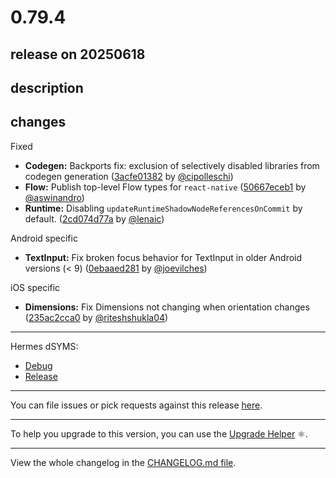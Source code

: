 # 0.79.4

## release on 20250618
## description
## changes
Fixed

* <strong>Codegen:</strong> Backports fix: exclusion of selectively disabled libraries from codegen generation (<a href="https://github.com/facebook/react-native/commit/3acfe01382e67b16386bb04f7730abc479fec1cc">3acfe01382</a> by <a href="https://github.com/cipolleschi">@cipolleschi</a>)
* <strong>Flow:</strong> Publish top-level Flow types for <code>react-native</code> (<a href="https://github.com/facebook/react-native/commit/50667eceb1be4771375d6a3cc2f4e42d4d8aad3a">50667eceb1</a> by <a href="https://github.com/aswinandro">@aswinandro</a>)
* <strong>Runtime:</strong> Disabling <code>updateRuntimeShadowNodeReferencesOnCommit</code> by default. (<a href="https://github.com/facebook/react-native/commit/2cd074d77a706f4fe4396ffdf87408f781e935a4">2cd074d77a</a> by <a href="https://github.com/lenaic">@lenaic</a>)

Android specific

* <strong>TextInput:</strong> Fix broken focus behavior for TextInput in older Android versions (< 9) (<a href="https://github.com/facebook/react-native/commit/0ebaaed281fcfa01b20a17a461c1d0b489a7f0a2">0ebaaed281</a> by <a href="https://github.com/joevilches">@joevilches</a>)

iOS specific

* <strong>Dimensions:</strong> Fix Dimensions not changing when orientation changes (<a href="https://github.com/facebook/react-native/commit/235ac2cca0b173934d329f3a797f136a219d315f">235ac2cca0</a> by <a href="https://github.com/riteshshukla04">@riteshshukla04</a>)

*** ** * ** ***

Hermes dSYMS:

* <a href="https://repo1.maven.org/maven2/com/facebook/react/react-native-artifacts/0.79.4/react-native-artifacts-0.79.4-hermes-framework-dSYM-debug.tar.gz" rel="nofollow">Debug</a>
* <a href="https://repo1.maven.org/maven2/com/facebook/react/react-native-artifacts/0.79.4/react-native-artifacts-0.79.4-hermes-framework-dSYM-release.tar.gz" rel="nofollow">Release</a>

*** ** * ** ***

You can file issues or pick requests against this release <a href="https://github.com/reactwg/react-native-releases/issues/new/choose">here</a>.

*** ** * ** ***

To help you upgrade to this version, you can use the <a href="https://react-native-community.github.io/upgrade-helper/" rel="nofollow">Upgrade Helper</a> ⚛️.

*** ** * ** ***

View the whole changelog in the <a href="https://github.com/facebook/react-native/blob/main/CHANGELOG.md">CHANGELOG.md file</a>.

